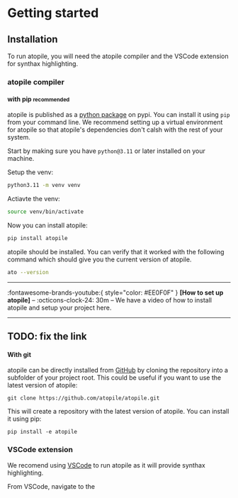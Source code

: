 # Getting started

## Installation

To run atopile, you will need the atopile compiler and the VSCode extension for synthax highlighting.

### atopile compiler

#### with pip <small>recommended</small>

atopile is published as a [python package](https://pypi.org/project/atopile/) on pypi. You can install it using `pip` from your command line. We recommend setting up a virtual environment for atopile so that atopile's dependencies don't calsh with the rest of your system.

Start by making sure you have `python@3.11` or later installed on your machine.

Setup the venv:
``` sh
python3.11 -m venv venv
```
Actiavte the venv:
``` sh
source venv/bin/activate
```

Now you can install atopile:
``` sh
pip install atopile
```

atopile should be installed. You can verify that it worked with the following command which should give you the current version of atopile.
``` sh
ato --version
```
---

:fontawesome-brands-youtube:{ style="color: #EE0F0F" }
__[How to set up atopile]__ – :octicons-clock-24:
30m – We have a video of how to install atopile and setup your project here.

  [How to set up Material for MkDocs]: https://www.youtube.com/watch?v=Q-YA_dA8C20

---
## TODO: fix the link

#### With git

atopile can be directly installed from [GitHub](https://github.com/atopile/atopile) by cloning the repository into a subfolder of your project root. This could be useful if you want to use the latest version of atopile:

```
git clone https://github.com/atopile/atopile.git
```
This will create a repository with the latest version of atopile. You can install it using pip:

```
pip install -e atopile
```

### VSCode extension

We recomend using [VSCode](https://code.visualstudio.com) to run atopile as it will provide synthax highlighting.

From VSCode, navigate to the 
